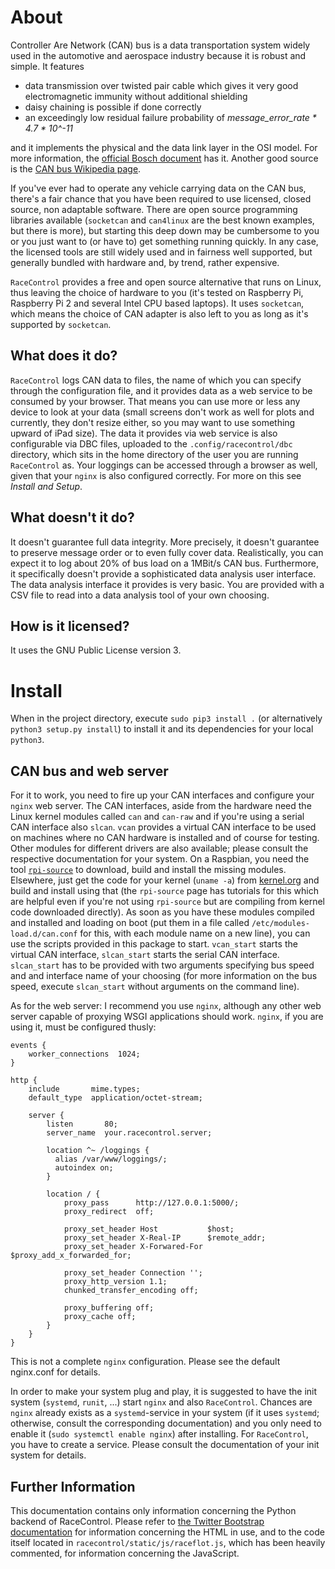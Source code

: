 About
==
Controller Are Network (CAN) bus is a data transportation system widely used in
the automotive and aerospace industry because it is robust and simple. It
features

+ data transmission over twisted pair cable which gives it very good
electromagnetic immunity without additional shielding
+ daisy chaining is possible if done correctly
+ an exceedingly low residual failure probability of
_message_error_rate * 4.7 * 10^-11_

and it implements the physical and the data link layer in the OSI model. For
more information, the
[official Bosch document](http://www.bosch-semiconductors.de/media/ubk_semiconductors/pdf_1/canliteratur/can2spec.pdf)
has it. Another good source is the
[CAN bus Wikipedia page](https://en.wikipedia.org/wiki/CAN_bus).

If you've ever had to operate any vehicle carrying data on the CAN bus, there's
a fair chance that you have been required to use licensed, closed source,
non adaptable software. There are open source programming libraries available
(`socketcan` and `can4linux` are the best known examples, but there is more),
but starting this deep down may be cumbersome to you or you just want to (or
have to) get something running quickly. In any case, the licensed tools are
still widely used and in fairness well supported, but generally bundled with
hardware and, by trend, rather expensive.

`RaceControl` provides a free and open source alternative that runs on Linux,
thus leaving the choice of hardware to you (it's tested on Raspberry Pi,
Raspberry Pi 2 and several Intel CPU based laptops). It uses `socketcan`, which
means the choice of CAN adapter is also left to you as long as it's supported
by `socketcan`.

What does it do?
--
`RaceControl` logs CAN data to files, the name of which you can specify through
the configuration file, and it provides data as a web service to be consumed by
your browser. That means you can use more or less any device to look at your
data (small screens don't work as well for plots and currently, they don't
resize either, so you may want to use something upward of iPad size). The data
it provides via web service is also configurable via DBC files, uploaded to the
`.config/racecontrol/dbc` directory, which sits in the home directory of the
user you are running `RaceControl` as. Your loggings can be accessed through a
browser as well, given that your `nginx` is also configured correctly. For more
on this see _Install and Setup_.

What doesn't it do?
--
It doesn't guarantee full data integrity. More precisely, it doesn't guarantee
to preserve message order or to even fully cover data. Realistically, you can
expect it to log about 20% of bus load on a 1MBit/s CAN bus. Furthermore, it
specifically doesn't provide a sophisticated data analysis user interface. The
data analysis interface it provides is very basic. You are provided with a CSV
file to read into a data analysis tool of your own choosing.

How is it licensed?
--
It uses the GNU Public License version 3.



Install
==
When in the project directory, execute `sudo pip3 install .` (or alternatively
`python3 setup.py install`) to install it and its dependencies for your local
`python3`.

CAN bus and web server
--
For it to work, you need to fire up your CAN interfaces and configure your
`nginx` web server. The CAN interfaces, aside from the hardware need the Linux
kernel modules called `can` and `can-raw` and if you're using a serial CAN
interface also `slcan`. `vcan` provides a virtual CAN interface to be used on
machines where no CAN hardware is installed and of course for testing. Other
modules for different drivers are also available; please consult the respective
documentation for your system. On a Raspbian, you need the tool
[`rpi-source`](https://github.com/notro/rpi-source/wiki) to download, build and
install the missing modules. Elsewhere, just get the code for your kernel
(`uname -a`) from [kernel.org](https://www.kernel.org) and build and install
using that (the `rpi-source` page has tutorials for this which are helpful even
if you're not using `rpi-source` but are compiling from kernel code downloaded
directly). As soon as you have these modules compiled and installed and loading
on boot (put them in a file called `/etc/modules-load.d/can.conf` for this,
with each module name on a new line), you can use the scripts provided in this
package to start. `vcan_start` starts the virtual CAN interface, `slcan_start`
starts the serial CAN interface. `slcan_start` has to be provided with two
arguments specifying bus speed and and interface name of your choosing (for
more information on the bus speed, execute `slcan_start` without arguments on
the command line).

As for the web server: I recommend you use `nginx`, although any other web
server capable of proxying WSGI applications should work. `nginx`, if you are
using it, must be configured thusly:

    events {
        worker_connections  1024;
    }

    http {
        include       mime.types;
        default_type  application/octet-stream;

        server {
            listen       80;
            server_name  your.racecontrol.server;

            location ^~ /loggings {
              alias /var/www/loggings/;
              autoindex on;
            }

            location / {
                proxy_pass      http://127.0.0.1:5000/;
                proxy_redirect  off;

                proxy_set_header Host           $host;
                proxy_set_header X-Real-IP      $remote_addr;
                proxy_set_header X-Forwared-For $proxy_add_x_forwarded_for;

                proxy_set_header Connection '';
                proxy_http_version 1.1;
                chunked_transfer_encoding off;

                proxy_buffering off;
                proxy_cache off;
            }
        }
    }

This is not a complete `nginx` configuration. Please see the default nginx.conf
for details.

In order to make your system plug and play, it is suggested to have the init
system (`systemd`, `runit`, ...) start `nginx` and also `RaceControl`. Chances
are `nginx` already  exists as a `systemd`-service in your system (if it uses
`systemd`; otherwise, consult the corresponding documentation) and you only
need to enable it (`sudo systemctl enable nginx`) after installing. For
`RaceControl`, you have to create a service. Please consult the documentation
of your init system for details.

Further Information
--
This documentation contains only information concerning the Python backend of
RaceControl. Please refer to [the Twitter Bootstrap
documentation](http://getbootstrap.com/) for information concerning the HTML in
use, and to the code itself located in `racecontrol/static/js/raceflot.js`,
which has been heavily commented, for information concerning the JavaScript.
